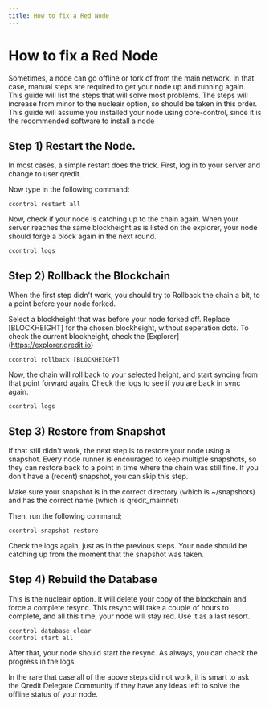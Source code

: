 ```yaml
---
title: How to fix a Red Node
---
```

# How to fix a Red Node

Sometimes, a node can go offline or fork of from the main network. In that case, manual steps are required to get your node up and running again. This guide will list the steps that will solve most problems. The steps will increase from minor to the nucleair option, so should be taken in this order.
This guide will assume you installed your node using core-control, since it is the recommended software to install a node

## Step 1) Restart the Node.

In most cases, a simple restart does the trick. First, log in to your server and change to user qredit.

Now type in the following command:
```
ccontrol restart all
```

Now, check if your node is catching up to the chain again. When your server reaches the same blockheight as is listed on the explorer, your node should forge a block again in the next round.
```
ccontrol logs
```

## Step 2) Rollback the Blockchain

When the first step didn't work, you should try to Rollback the chain a bit, to a point before your node forked. 

Select a blockheight that was before your node forked off. Replace [BLOCKHEIGHT] for the chosen blockheight, without seperation dots. To check the current blockheight, check the [Explorer] (https://explorer.qredit.io)
```
ccontrol rollback [BLOCKHEIGHT]
```

Now, the chain will roll back to your selected height, and start syncing from that point forward again. Check the logs to see if you are back in sync again.
```
ccontrol logs
```

## Step 3) Restore from Snapshot

If that still didn't work, the next step is to restore your node using a snapshot. Every node runner is encouraged to keep multiple snapshots, so they can restore back to a point in time where the chain was still fine.
If you don't have a (recent) snapshot, you can skip this step.

Make sure your snapshot is in the correct directory (which is ~/snapshots) and has the correct name (which is qredit_mainnet)

Then, run the following command;
```
ccontrol snapshot restore
```

Check the logs again, just as in the previous steps. Your node should be catching up from the moment that the snapshot was taken.

## Step 4) Rebuild the Database

This is the nucleair option. It will delete your copy of the blockchain and force a complete resync. This resync will take a couple of hours to complete, and all this time, your node will stay red. Use it as a last resort.
```
ccontrol database clear
ccontrol start all
```

After that, your node should start the resync. As always, you can check the progress in the logs.

In the rare that case all of the above steps did not work, it is smart to ask the Qredit Delegate Community if they have any ideas left to solve the offline status of your node.